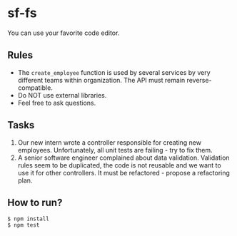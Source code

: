 # sf-fs

You can use your favorite code editor.

## Rules

* The `create_employee` function is used by several services by very different teams within organization. The API must remain reverse-compatible.
* Do NOT use external libraries.
* Feel free to ask questions.

## Tasks

1. Our new intern wrote a controller responsible for creating new employees. Unfortunately, all unit tests are failing - try to fix them. 
2. A senior software engineer complained about data validation. Validation rules seem to be duplicated, the code is not reusable and we want to use it for other controllers. It must be refactored - propose a refactoring plan.

## How to run?

```
$ npm install
$ npm test
```
